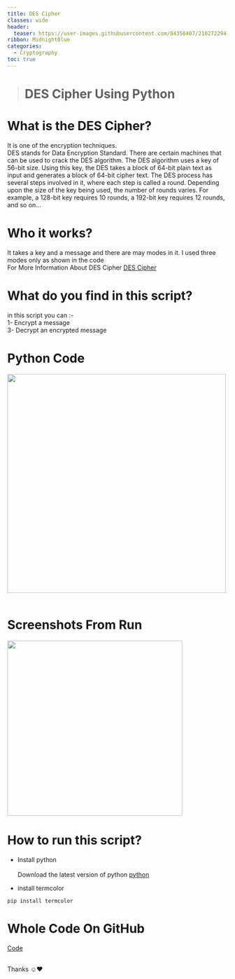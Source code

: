 ```yaml
---
title: DES Cipher
classes: wide
header:
  teaser: https://user-images.githubusercontent.com/84356407/210272294-cfb24dbc-6d5d-49e7-8e88-3d6761a1611e.png
ribbon: MidnightBlue
categories:
  - Cryptography
toc: true
---
```


> # DES Cipher Using Python

# What is the DES Cipher?

It is one of the encryption techniques.<br>
DES stands for Data Encryption Standard. There are certain machines that can be used to crack the DES algorithm. The DES algorithm uses a key of 56-bit size. Using this key, the DES takes a block of 64-bit plain text as input and generates a block of 64-bit cipher text.
The DES process has several steps involved in it, where each step is called a round. Depending upon the size of the key being used, the number of rounds varies. For example, a 128-bit key requires 10 rounds, a 192-bit key requires 12 rounds, and so on...<br>

# Who it works?
It takes a key and a message and there are may modes in it. I used three modes only as shown in the code<br>
For More Information About DES Cipher [DES Cipher](https://www.geeksforgeeks.org/data-encryption-standard-des-set-1/)

# What do you find in this script?
in this script you can :- <br>
1- Encrypt a message <br>
3- Decrypt an encrypted message<br> 

# Python Code
<img src="https://user-images.githubusercontent.com/84356407/210272316-5ac092c7-c98f-4eaf-8744-10d8996447cf.png" width="500"><br><br>

# Screenshots  From Run 
<img src="https://user-images.githubusercontent.com/84356407/210272294-cfb24dbc-6d5d-49e7-8e88-3d6761a1611e.png" width="400"><br>


# How to run this script?
- Install python<br><br>
Download the latest version of python [python](https://www.python.org/downloads/)<br>

- install termcolor
```
pip install termcolor
```

# Whole Code On GitHub 
[Code](https://github.com/HusseinAdel7/DES_Cipher)<br><br>

Thanks ☺♥
